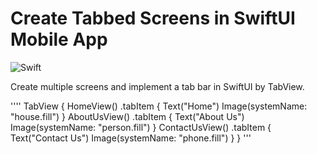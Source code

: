 # Create Tabbed Screens in SwiftUI Mobile App

![Swift](https://img.shields.io/badge/swift-F54A2A?style=for-the-badge&logo=swift&logoColor=white)

Create multiple screens and implement a tab bar in SwiftUI by TabView.


''''
TabView {
    HomeView()
        .tabItem {
            Text("Home")
            Image(systemName: "house.fill")
          }
    AboutUsView()
        .tabItem {
            Text("About Us")
            Image(systemName: "person.fill")
        }
    ContactUsView()
        .tabItem {
            Text("Contact Us")
            Image(systemName: "phone.fill")
        }
}
'''
